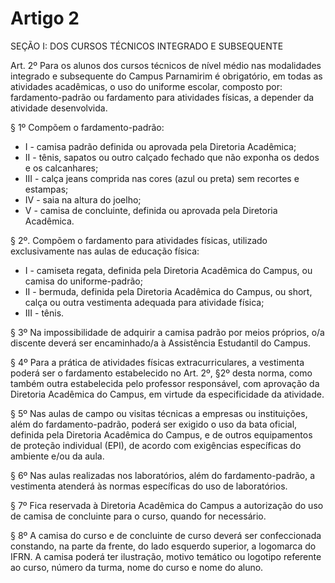 # Artigo 2

SEÇÃO I: DOS CURSOS TÉCNICOS INTEGRADO E SUBSEQUENTE

Art. 2º Para os alunos dos cursos técnicos de nível médio nas modalidades integrado e subsequente do Campus Parnamirim é
obrigatório, em todas as atividades acadêmicas, o uso do uniforme escolar, composto por: fardamento-padrão ou fardamento para
atividades físicas, a depender da atividade desenvolvida.

§ 1º Compõem o fardamento-padrão:

* I - camisa padrão definida ou aprovada pela Diretoria Acadêmica;
* II - tênis, sapatos ou outro calçado fechado que não exponha os dedos e os calcanhares;
* III - calça jeans comprida nas cores (azul ou preta) sem recortes e estampas;
* IV - saia na altura do joelho;
* V - camisa de concluinte, definida ou aprovada pela Diretoria Acadêmica.

§ 2º. Compõem o fardamento para atividades físicas, utilizado exclusivamente nas aulas de educação física:

* I - camiseta regata, definida pela Diretoria Acadêmica do Campus, ou camisa do uniforme-padrão;
* II - bermuda, definida pela Diretoria Acadêmica do Campus, ou short, calça ou outra vestimenta adequada para atividade física;
* III - tênis.

§ 3º Na impossibilidade de adquirir a camisa padrão por meios próprios, o/a discente deverá ser encaminhado/a à Assistência
Estudantil do Campus.

§ 4º Para a prática de atividades físicas extracurriculares, a vestimenta poderá ser o fardamento estabelecido no Art. 2º, §2º desta
norma, como também outra estabelecida pelo professor responsável, com aprovação da Diretoria Acadêmica do Campus, em
virtude da especificidade da atividade.

§ 5º Nas aulas de campo ou visitas técnicas a empresas ou instituições, além do fardamento-padrão, poderá ser exigido o uso da
bata oficial, definida pela Diretoria Acadêmica do Campus, e de outros equipamentos de proteção individual (EPI), de acordo com
exigências específicas do ambiente e/ou da aula.

§ 6º Nas aulas realizadas nos laboratórios, além do fardamento-padrão, a vestimenta atenderá às normas específicas do uso de
laboratórios.

§ 7º Fica reservada à Diretoria Acadêmica do Campus a autorização do uso de camisa de concluinte para o curso, quando for
necessário.

§ 8º A camisa do curso e de concluinte de curso deverá ser confeccionada constando, na parte da frente, do lado esquerdo superior,
a logomarca do IFRN. A camisa poderá ter ilustração, motivo temático ou logotipo referente ao curso, número da turma, nome do
curso e nome do aluno.
